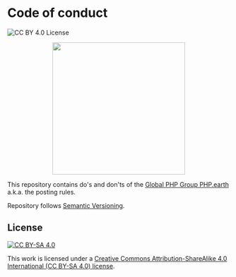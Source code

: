 # Code of conduct

![CC BY 4.0 License](https://img.shields.io/badge/license-CC%20BY%204.0-blue.svg?style=plastic "CC BY 4.0 License")

<div align="center">
  <img src="https://cdn.rawgit.com/php-earth/logo/master/svg/indigo.svg" width="300">
</div>

This repository contains do's and don'ts of the [Global PHP Group PHP.earth](https://php.earth)
a.k.a. the posting rules.

Repository follows [Semantic Versioning](http://semver.org/).

## License

[![CC BY-SA 4.0](https://i.creativecommons.org/l/by-sa/4.0/88x31.png "Creative Commons License")](http://creativecommons.org/licenses/by-sa/4.0/)

This work is licensed under a [Creative Commons Attribution-ShareAlike 4.0 International (CC BY-SA 4.0) license](http://creativecommons.org/licenses/by-sa/4.0/).
